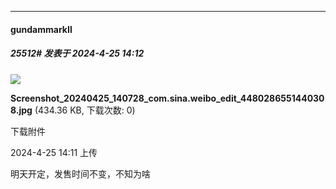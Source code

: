 ﻿
*****

####  gundammarkⅡ  
##### 25512#       发表于 2024-4-25 14:12

<img src="https://img.saraba1st.com/forum/202404/25/141119xhcqen6z69sksthh.jpg" referrerpolicy="no-referrer">

<strong>Screenshot_20240425_140728_com.sina.weibo_edit_4480286551440308.jpg</strong> (434.36 KB, 下载次数: 0)

下载附件

2024-4-25 14:11 上传

明天开定，发售时间不变，不知为啥

